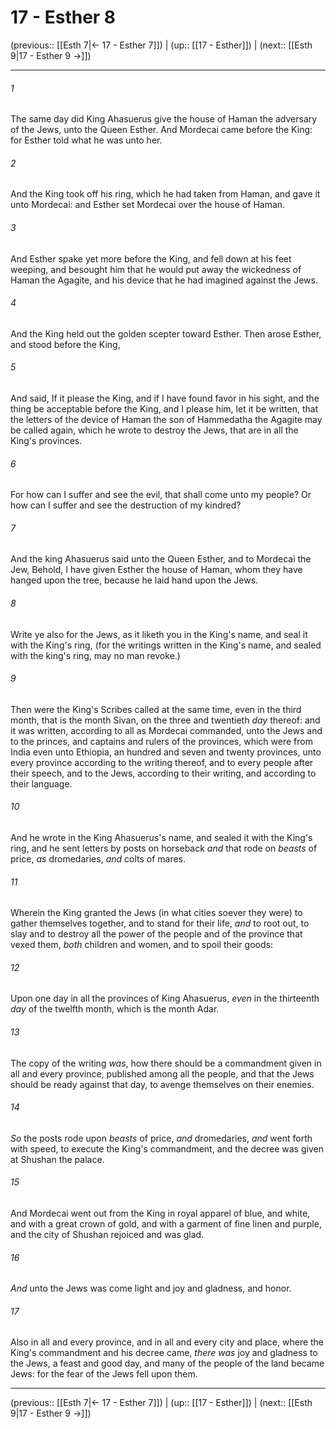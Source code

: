 # 17 - Esther 8

(previous:: [[Esth 7|← 17 - Esther 7]]) | (up:: [[17 - Esther]]) | (next:: [[Esth 9|17 - Esther 9 →]])

***


###### 1 
The same day did King Ahasuerus give the house of Haman the adversary of the Jews, unto the Queen Esther. And Mordecai came before the King: for Esther told what he was unto her. 

###### 2 
And the King took off his ring, which he had taken from Haman, and gave it unto Mordecai: and Esther set Mordecai over the house of Haman. 

###### 3 
And Esther spake yet more before the King, and fell down at his feet weeping, and besought him that he would put away the wickedness of Haman the Agagite, and his device that he had imagined against the Jews. 

###### 4 
And the King held out the golden scepter toward Esther. Then arose Esther, and stood before the King, 

###### 5 
And said, If it please the King, and if I have found favor in his sight, and the thing be acceptable before the King, and I please him, let it be written, that the letters of the device of Haman the son of Hammedatha the Agagite may be called again, which he wrote to destroy the Jews, that are in all the King's provinces. 

###### 6 
For how can I suffer and see the evil, that shall come unto my people? Or how can I suffer and see the destruction of my kindred? 

###### 7 
And the king Ahasuerus said unto the Queen Esther, and to Mordecai the Jew, Behold, I have given Esther the house of Haman, whom they have hanged upon the tree, because he laid hand upon the Jews. 

###### 8 
Write ye also for the Jews, as it liketh you in the King's name, and seal it with the King's ring, (for the writings written in the King's name, and sealed with the king's ring, may no man revoke.) 

###### 9 
Then were the King's Scribes called at the same time, even in the third month, that is the month Sivan, on the three and twentieth _day_ thereof: and it was written, according to all as Mordecai commanded, unto the Jews and to the princes, and captains and rulers of the provinces, which were from India even unto Ethiopia, an hundred and seven and twenty provinces, unto every province according to the writing thereof, and to every people after their speech, and to the Jews, according to their writing, and according to their language. 

###### 10 
And he wrote in the King Ahasuerus's name, and sealed it with the King's ring, and he sent letters by posts on horseback _and_ that rode on _beasts_ of price, _as_ dromedaries, _and_ colts of mares. 

###### 11 
Wherein the King granted the Jews (in what cities soever they were) to gather themselves together, and to stand for their life, _and_ to root out, to slay and to destroy all the power of the people and of the province that vexed them, _both_ children and women, and to spoil their goods: 

###### 12 
Upon one day in all the provinces of King Ahasuerus, _even_ in the thirteenth _day_ of the twelfth month, which is the month Adar. 

###### 13 
The copy of the writing _was_, how there should be a commandment given in all and every province, published among all the people, and that the Jews should be ready against that day, to avenge themselves on their enemies. 

###### 14 
_So_ the posts rode upon _beasts_ of price, _and_ dromedaries, _and_ went forth with speed, to execute the King's commandment, and the decree was given at Shushan the palace. 

###### 15 
And Mordecai went out from the King in royal apparel of blue, and white, and with a great crown of gold, and with a garment of fine linen and purple, and the city of Shushan rejoiced and was glad. 

###### 16 
_And_ unto the Jews was come light and joy and gladness, and honor. 

###### 17 
Also in all and every province, and in all and every city and place, where the King's commandment and his decree came, _there was_ joy and gladness to the Jews, a feast and good day, and many of the people of the land became Jews: for the fear of the Jews fell upon them.

***

(previous:: [[Esth 7|← 17 - Esther 7]]) | (up:: [[17 - Esther]]) | (next:: [[Esth 9|17 - Esther 9 →]])
